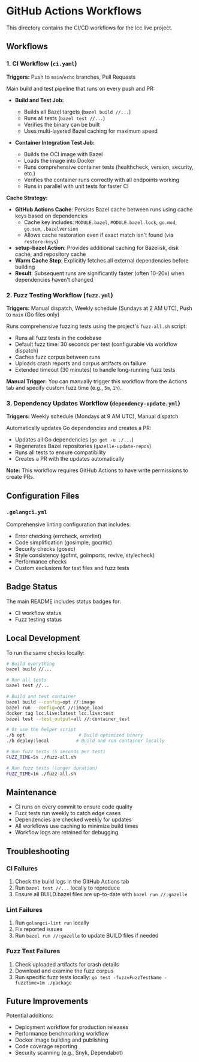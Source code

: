# GitHub Actions Workflows

This directory contains the CI/CD workflows for the lcc.live project.

## Workflows

### 1. CI Workflow (`ci.yaml`)
**Triggers:** Push to `main`/`echo` branches, Pull Requests

Main build and test pipeline that runs on every push and PR:

- **Build and Test Job:**
  - Builds all Bazel targets (`bazel build //...`)
  - Runs all tests (`bazel test //...`)
  - Verifies the binary can be built
  - Uses multi-layered Bazel caching for maximum speed

- **Container Integration Test Job:**
  - Builds the OCI image with Bazel
  - Loads the image into Docker
  - Runs comprehensive container tests (healthcheck, version, security, etc.)
  - Verifies the container runs correctly with all endpoints working
  - Runs in parallel with unit tests for faster CI

**Cache Strategy:** 
- **GitHub Actions Cache**: Persists Bazel cache between runs using cache keys based on dependencies
  - Cache key includes: `MODULE.bazel`, `MODULE.bazel.lock`, `go.mod`, `go.sum`, `.bazelversion`
  - Allows cache restoration even if exact match isn't found (via `restore-keys`)
- **setup-bazel Action**: Provides additional caching for Bazelisk, disk cache, and repository cache
- **Warm Cache Step**: Explicitly fetches all external dependencies before building
- **Result**: Subsequent runs are significantly faster (often 10-20x) when dependencies haven't changed

### 2. Fuzz Testing Workflow (`fuzz.yml`)
**Triggers:** Manual dispatch, Weekly schedule (Sundays at 2 AM UTC), Push to `main` (Go files only)

Runs comprehensive fuzzing tests using the project's `fuzz-all.sh` script:

- Runs all fuzz tests in the codebase
- Default fuzz time: 30 seconds per test (configurable via workflow dispatch)
- Caches fuzz corpus between runs
- Uploads crash reports and corpus artifacts on failure
- Extended timeout (30 minutes) to handle long-running fuzz tests

**Manual Trigger:** You can manually trigger this workflow from the Actions tab and specify custom fuzz time (e.g., `5m`, `1h`).

### 3. Dependency Updates Workflow (`dependency-update.yml`)
**Triggers:** Weekly schedule (Mondays at 9 AM UTC), Manual dispatch

Automatically updates Go dependencies and creates a PR:

- Updates all Go dependencies (`go get -u ./...`)
- Regenerates Bazel repositories (`gazelle-update-repos`)
- Runs all tests to ensure compatibility
- Creates a PR with the updates automatically

**Note:** This workflow requires GitHub Actions to have write permissions to create PRs.

## Configuration Files

### `.golangci.yml`
Comprehensive linting configuration that includes:
- Error checking (errcheck, errorlint)
- Code simplification (gosimple, gocritic)
- Security checks (gosec)
- Style consistency (gofmt, goimports, revive, stylecheck)
- Performance checks
- Custom exclusions for test files and fuzz tests

## Badge Status

The main README includes status badges for:
- CI workflow status
- Fuzz testing status

## Local Development

To run the same checks locally:

```bash
# Build everything
bazel build //...

# Run all tests
bazel test //...

# Build and test container
bazel build --config=opt //:image
bazel run --config=opt //:image_load
docker tag lcc.live:latest lcc.live:test
bazel test --test_output=all //:container_test

# Or use the helper script
./b opt                    # Build optimized binary
./b deploy:local          # Build and run container locally

# Run fuzz tests (5 seconds per test)
FUZZ_TIME=5s ./fuzz-all.sh

# Run fuzz tests (longer duration)
FUZZ_TIME=1m ./fuzz-all.sh
```

## Maintenance

- CI runs on every commit to ensure code quality
- Fuzz tests run weekly to catch edge cases
- Dependencies are checked weekly for updates
- All workflows use caching to minimize build times
- Workflow logs are retained for debugging

## Troubleshooting

### CI Failures
1. Check the build logs in the GitHub Actions tab
2. Run `bazel test //...` locally to reproduce
3. Ensure all BUILD.bazel files are up-to-date with `bazel run //:gazelle`

### Lint Failures
1. Run `golangci-lint run` locally
2. Fix reported issues
3. Run `bazel run //:gazelle` to update BUILD files if needed

### Fuzz Test Failures
1. Check uploaded artifacts for crash details
2. Download and examine the fuzz corpus
3. Run specific fuzz tests locally: `go test -fuzz=FuzzTestName -fuzztime=1m ./package`

## Future Improvements

Potential additions:
- Deployment workflow for production releases
- Performance benchmarking workflow
- Docker image building and publishing
- Code coverage reporting
- Security scanning (e.g., Snyk, Dependabot)

